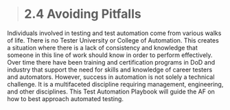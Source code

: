 > # **2.4** Avoiding Pitfalls

Individuals involved in testing and test automation come from various walks of life. There is no Tester University or College of Automation. This creates a situation 
where there is a lack of consistency and knowledge that someone in this line of work should know in order to perform effectively. Over time there have been training 
and certification programs in DoD and industry that support the need for skills and knowledge of career testers and automators. However, success in automation is 
not solely a technical challenge. It is a multifaceted discipline requiring management, engineering, and other disciplines. This Test Automation Playbook will guide 
the AF on how to best approach automated testing.
